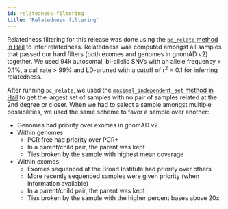 ```yaml
---
id: relatedness-filtering
title: 'Relatedness filtering'
---
```


Relatedness filtering for this release was done using the [`pc_relate` method in Hail](https://hail.is/docs/0.2/methods/relatedness.html#hail.methods.pc_relate) to infer relatedness. Relatedness was computed amongst all samples that passed our hard filters (both exomes and genomes in gnomAD v2) together. We used 94k autosomal, bi-allelic SNVs with an allele frequency > 0.1%, a call rate > 99% and LD-pruned with a cutoff of r<sup>2</sup> = 0.1 for inferring relatedness.

After running `pc_relate`, we used the [`maximal_independent_set` method in Hail](https://hail.is/docs/0.2/methods/misc.html#hail.methods.maximal_independent_set) to get the largest set of samples with no pair of samples related at the 2nd degree or closer. When we had to select a sample amongst multiple possibilities, we used the same scheme to favor a sample over another:
* Genomes had priority over exomes in gnomAD v2
* Within genomes
    * PCR free had priority over PCR+
    * In a parent/child pair, the parent was kept
    * Ties broken by the sample with highest mean coverage
* Within exomes
    * Exomes sequenced at the Broad Institute had priority over others
    * More recently sequenced samples were given priority (when information available)
    * In a parent/child pair, the parent was kept
    * Ties broken by the sample with the higher percent bases above 20x
